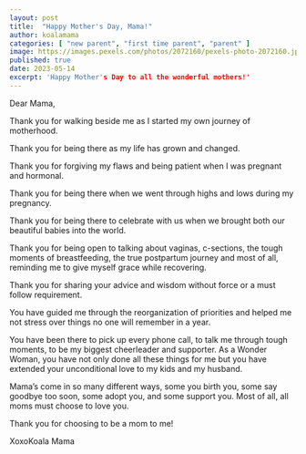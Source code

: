 ```yaml
---
layout: post
title:  "Happy Mother's Day, Mama!"
author: koalamama
categories: [ "new parent", "first time parent", "parent" ]
image: https://images.pexels.com/photos/2072160/pexels-photo-2072160.jpeg?auto=compress&cs=tinysrgb&w=1260&h=750&dpr=1
published: true
date: 2023-05-14
excerpt: 'Happy Mother's Day to all the wonderful mothers!'
---
```


Dear Mama, 

Thank you for walking beside me as I started my own journey of motherhood. 

Thank you for being there as my life has grown and changed.

Thank you for forgiving my flaws and being patient when I was pregnant and hormonal. 

Thank you for being there when we went through highs and lows during my pregnancy.

Thank you for being there to celebrate with us when we brought both our beautiful babies into the world.

Thank you for being open to talking about vaginas, c-sections, the tough moments of breastfeeding, the true postpartum journey and most of all, reminding me to give myself grace while recovering. 

Thank you for sharing your advice and wisdom without force or a must follow requirement.

You have guided me through the reorganization of priorities and helped me not stress over things no one will remember in a year. 

You have been there to pick up every phone call, to talk me through tough moments, to be my biggest cheerleader and supporter. As a Wonder Woman, you have not only done all these things for me but you have extended your unconditional love to my kids and my husband. 

Mama’s come in so many different ways, some you birth you, some say goodbye too soon, some adopt you, and some support you. Most of all, all moms must choose to love you. 


Thank you for choosing to be a mom to me! 

XoxoKoala Mama 
